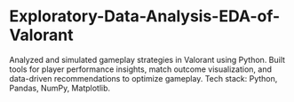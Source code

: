 # Exploratory-Data-Analysis-EDA-of-Valorant
Analyzed and simulated gameplay strategies in Valorant using Python. Built tools for player performance insights, match outcome visualization, and data-driven recommendations to optimize gameplay. Tech stack: Python, Pandas, NumPy, Matplotlib.
